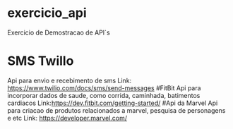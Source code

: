 # exercicio_api
Exercicio de Demostracao de API`s

# SMS Twillo
Api para envio e recebimento de sms
Link: https://www.twilio.com/docs/sms/send-messages
#FitBit
Api para incorporar dados de saude, como corrida, caminhada, batimentos cardiacos
Link:https://dev.fitbit.com/getting-started/
#Api da Marvel
Api para criacao de produtos relacionados a marvel, pesquisa de personagens e etc
Link: https://developer.marvel.com/
